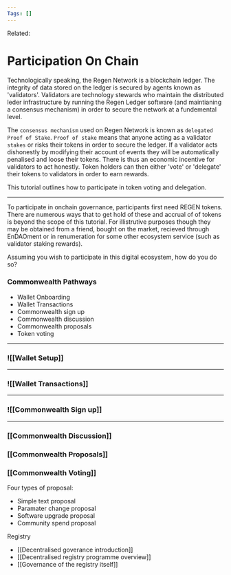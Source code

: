 ```yaml
---
Tags: []
---
```

Related: 
# Participation On Chain
Technologically speaking, the Regen Network is a blockchain ledger. The integrity of data stored on the ledger is secured by agents known as 'validators'. Validators are technology stewards who maintain the distributed leder infrastructure by running the Regen Ledger software (and maintianing a consensus mechanism) in order to secure the network at a fundemental level. 

The `consensus mechanism` used on Regen Network is known as `delegated Proof of Stake`. `Proof of stake` means that anyone acting as a validator `stakes` or risks their tokens in order to secure the ledger. If a validator acts dishonestly by modifying their account of events they will be automatically penalised and loose their tokens. There is thus an economic incentive for validators to act honestly. Token holders can then either 'vote' or 'delegate' their tokens to validators in order to earn rewards. 

This tutorial outlines how to participate in token voting and delegation. 

---

To participate in onchain governance, participants first need REGEN tokens. There are numerous ways that to get hold of these and accrual of of tokens is beyond the scope of this tutorial. For illistrutive purposes though they may be obtained from a friend, bought on the market, recieved through EnDAOment or in renumeration for some other ecosystem service (such as validator staking rewards).

Assuming you wish to participate in this digital ecosystem, how do you do so? 

### Commonwealth Pathways
- Wallet Onboarding
- Wallet Transactions
- Commonwealth sign up
- Commonwealth discussion
- Commonwealth proposals
- Token voting

---
### ![[Wallet Setup]]
---
### ![[Wallet Transactions]]
---
### ![[Commonwealth Sign up]]
---

### [[Commonwealth Discussion]]
### [[Commonwealth Proposals]] 
### [[Commonwealth Voting]]

Four types of proposal:  
- Simple text proposal
- Paramater change proposal
- Software upgrade proposal
- Community spend proposal



Registry
- [[Decentralised goverance introduction]]
- [[Decentralised registry programme overview]]
- [[Governance of the registry itself]]